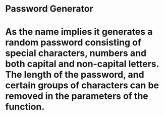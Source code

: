 # Password Generator

# As the name implies it generates a random password consisting of special characters, numbers and both capital and non-capital letters. The length of the password, and certain groups of characters can be removed in the parameters of the function.
